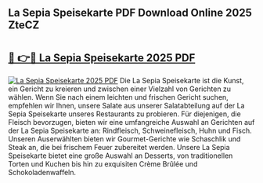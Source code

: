 ## La Sepia Speisekarte PDF Download Online 2025 ZteCZ

# <h2><a href="http://gc9kdp.nevu.top/?p=La+Sepia+Speisekarte">🔗 👉🔴 La Sepia Speisekarte 2025 PDF</a></h2>

[![La Sepia Speisekarte 2025 PDF](https://i.imgur.com/dBaPXMq.png)](http://gc9kdp.nevu.top/?p=La+Sepia+Speisekarte)
Die La Sepia Speisekarte ist die Kunst, ein Gericht zu kreieren und zwischen einer Vielzahl von Gerichten zu wählen. Wenn Sie nach einem leichten und frischen Gericht suchen, empfehlen wir Ihnen, unsere Salate aus unserer Salatabteilung auf der La Sepia Speisekarte unseres Restaurants zu probieren. Für diejenigen, die Fleisch bevorzugen, bieten wir eine umfangreiche Auswahl an Gerichten auf der La Sepia Speisekarte an: Rindfleisch, Schweinefleisch, Huhn und Fisch. Unseren Auserwählten bieten wir Gourmet-Gerichte wie Schaschlik und Steak an, die bei frischem Feuer zubereitet werden. Unsere La Sepia Speisekarte bietet eine große Auswahl an Desserts, von traditionellen Torten und Kuchen bis hin zu exquisiten Crème Brûlée und Schokoladenwaffeln.
